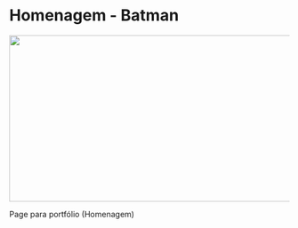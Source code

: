 # Homenagem - Batman

<img src="https://media3.giphy.com/media/pfRwI48hdFLPBWO2YR/giphy.gif" width="800" height="300" />


Page para portfólio (Homenagem) 
